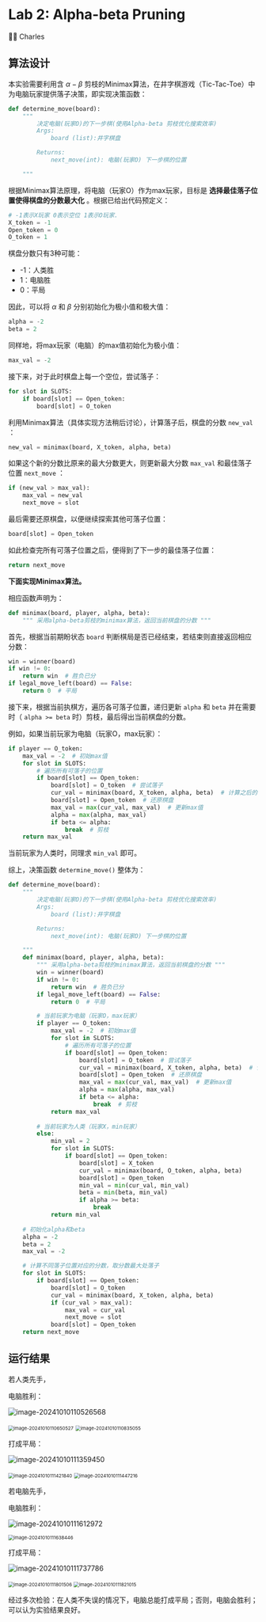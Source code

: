 # Lab 2: Alpha-beta Pruning

:man_student: Charles

## 算法设计

本实验需要利用含 $\alpha-\beta$ 剪枝的Minimax算法，在井字棋游戏（Tic-Tac-Toe）中为电脑玩家提供落子决策，即实现决策函数：

```python
def determine_move(board):
    """
        决定电脑(玩家O)的下一步棋(使用Alpha-beta 剪枝优化搜索效率)
        Args:
            board (list):井字棋盘

        Returns:
            next_move(int): 电脑(玩家O) 下一步棋的位置

    """
```

根据Minimax算法原理，将电脑（玩家O）作为max玩家，目标是 **选择最佳落子位置使得棋盘的分数最大化** 。根据已给出代码预定义：

```python
# -1表示X玩家 0表示空位 1表示O玩家.
X_token = -1
Open_token = 0
O_token = 1
```

棋盘分数只有3种可能：

- -1：人类胜
- 1：电脑胜
- 0：平局

因此，可以将 $\alpha$ 和 $\beta$ 分别初始化为极小值和极大值：

```python
alpha = -2
beta = 2
```

同样地，将max玩家（电脑）的max值初始化为极小值：

```python
max_val = -2
```

接下来，对于此时棋盘上每一个空位，尝试落子：

```python
for slot in SLOTS:
    if board[slot] == Open_token:
        board[slot] = O_token
```

利用Minimax算法（具体实现方法稍后讨论），计算落子后，棋盘的分数 `new_val` ：

```python
new_val = minimax(board, X_token, alpha, beta)
```

如果这个新的分数比原来的最大分数更大，则更新最大分数 `max_val` 和最佳落子位置 `next_move` ：

```python
if (new_val > max_val):
    max_val = new_val
    next_move = slot
```

最后需要还原棋盘，以便继续探索其他可落子位置：

```python
board[slot] = Open_token
```

如此检查完所有可落子位置之后，便得到了下一步的最佳落子位置：

```python
return next_move
```

**下面实现Minimax算法。**

相应函数声明为：

```python
def minimax(board, player, alpha, beta):
    """ 采用alpha-beta剪枝的minimax算法，返回当前棋盘的分数 """
```

首先，根据当前期盼状态 `board` 判断棋局是否已经结束，若结束则直接返回相应分数：

```python
win = winner(board)
if win != 0:
    return win  # 胜负已分
if legal_move_left(board) == False:
    return 0  # 平局
```

接下来，根据当前执棋方，遍历各可落子位置，递归更新 `alpha` 和 `beta` 并在需要时（ `alpha >= beta` 时）剪枝，最后得出当前棋盘的分数。

例如，如果当前玩家为电脑（玩家O，max玩家）：

```python
if player == O_token:
    max_val = -2  # 初始max值
    for slot in SLOTS:
        # 遍历所有可落子的位置
        if board[slot] == Open_token:
            board[slot] = O_token  # 尝试落子
            cur_val = minimax(board, X_token, alpha, beta)  # 计算之后的分数
            board[slot] = Open_token  # 还原棋盘
            max_val = max(cur_val, max_val)  # 更新max值
            alpha = max(alpha, max_val)
            if beta <= alpha:
                break  # 剪枝
    return max_val
```

当前玩家为人类时，同理求 `min_val` 即可。

综上，决策函数 `determine_move()` 整体为：

```python
def determine_move(board):
    """
        决定电脑(玩家O)的下一步棋(使用Alpha-beta 剪枝优化搜索效率)
        Args:
            board (list):井字棋盘

        Returns:
            next_move(int): 电脑(玩家O) 下一步棋的位置

    """
    def minimax(board, player, alpha, beta):
        """ 采用alpha-beta剪枝的minimax算法，返回当前棋盘的分数 """
        win = winner(board)
        if win != 0:
            return win  # 胜负已分
        if legal_move_left(board) == False:
            return 0  # 平局

        # 当前玩家为电脑（玩家O，max玩家）
        if player == O_token:
            max_val = -2  # 初始max值
            for slot in SLOTS:
                # 遍历所有可落子的位置
                if board[slot] == Open_token:
                    board[slot] = O_token  # 尝试落子
                    cur_val = minimax(board, X_token, alpha, beta)  # 计算之后的分数
                    board[slot] = Open_token  # 还原棋盘
                    max_val = max(cur_val, max_val)  # 更新max值
                    alpha = max(alpha, max_val)
                    if beta <= alpha:
                        break  # 剪枝
            return max_val
        
        # 当前玩家为人类（玩家X，min玩家）
        else:
            min_val = 2  
            for slot in SLOTS:
                if board[slot] == Open_token:
                    board[slot] = X_token
                    cur_val = minimax(board, O_token, alpha, beta)
                    board[slot] = Open_token
                    min_val = min(cur_val, min_val)
                    beta = min(beta, min_val)
                    if alpha >= beta:
                        break
            return min_val
     
    # 初始化alpha和beta
    alpha = -2
    beta = 2
    max_val = -2

    # 计算不同落子位置对应的分数，取分数最大处落子
    for slot in SLOTS:  
        if board[slot] == Open_token:
            board[slot] = O_token
            cur_val = minimax(board, X_token, alpha, beta)
            if (cur_val > max_val):
                max_val = cur_val
                next_move = slot
            board[slot] = Open_token
    return next_move
```

## 运行结果

若人类先手，

电脑胜利：

![image-20241010110526568](./images/image-20241010110526568.png) 

<img src="./images/image-20241010110650527.png" alt="image-20241010110650527" style="zoom: 67%;" /> 

<img src="./images/image-20241010110835055.png" alt="image-20241010110835055" style="zoom: 67%;" /> 

打成平局：

![image-20241010111359450](./images/image-20241010111359450.png) 

<img src="./images/image-20241010111421840.png" alt="image-20241010111421840" style="zoom:67%;" /> 

<img src="./images/image-20241010111447216.png" alt="image-20241010111447216" style="zoom:67%;" /> 

若电脑先手，

电脑胜利：

![image-20241010111612972](./images/image-20241010111612972.png) 

<img src="./images/image-20241010111638446.png" alt="image-20241010111638446" style="zoom:67%;" /> 

打成平局：

![image-20241010111737786](./images/image-20241010111737786.png) 

<img src="./images/image-20241010111801506.png" alt="image-20241010111801506" style="zoom:67%;" /> 

<img src="./images/image-20241010111821015.png" alt="image-20241010111821015" style="zoom:67%;" /> 

经过多次检验：在人类不失误的情况下，电脑总能打成平局；否则，电脑会胜利；可以认为实验结果良好。